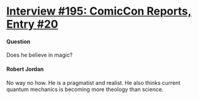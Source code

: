 # [Interview #195: ComicCon Reports, Entry #20](https://www.theoryland.com/intvmain.php?i=195#20)

#### Question

Does he believe in magic?

#### Robert Jordan

No way no how. He is a pragmatist and realist. He also thinks current quantum mechanics is becoming more theology than science.


